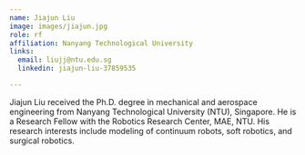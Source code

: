 ```yaml
---
name: Jiajun Liu
image: images/jiajun.jpg
role: rf
affiliation: Nanyang Technological University
links:
  email: liujj@ntu.edu.sg
  linkedin: jiajun-liu-37859535

---
```


Jiajun Liu received the Ph.D. degree in mechanical and aerospace engineering from Nanyang Technological University (NTU), Singapore. He is a Research Fellow with the Robotics Research Center, MAE, NTU. His research interests include modeling of continuum robots, soft robotics, and surgical robotics.